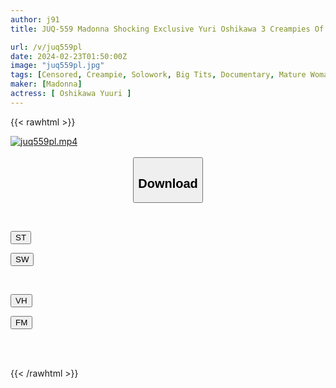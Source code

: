 ```yaml
---
author: j91
title: JUQ-559 Madonna Shocking Exclusive Yuri Oshikawa 3 Creampies Of Serious Tongue Kissing With Passion

url: /v/juq559pl
date: 2024-02-23T01:50:00Z
image: "juq559pl.jpg"
tags: [Censored, Creampie, Solowork, Big Tits, Documentary, Mature Woman, Huge Butt	]
maker: [Madonna]
actress: [ Oshikawa Yuuri ]
---
```



{{< rawhtml >}}

<div class="video" data-videoid="VdPxDO77ByfKpgr">
    <a href="javascript:;">
        <img src="/v/juq559pl/juq559pl.jpg" width="WIDTH" height="HEIGHT" alt="juq559pl.mp4" loading="lazy">
    </a>
</div>

<script type="text/javascript" src="https://j91.asia/asset/on-demand-st.js"></script>

<br>
  <link rel="stylesheet" href="https://j91.asia/asset/bs5.css">
  
  <center>
  <button class="btn btn-primary" type="button" data-bs-toggle="collapse" data-bs-target=".multi-collapse" aria-expanded="false" aria-controls="multiCollapseExample1 multiCollapseExample2"><h2>Download</h2></button></center>
</p>
<div class="row">
  <div class="col">
    <div class="collapse multi-collapse" id="multiCollapseExample1">
      <div class="card card-body">
	      	      <br>
<div class="buttons">  
<p><a href="https://streamtape.to/v/VdPxDO77ByfKpgr" target="_blank"><button class="btn-hover color-3"><i class="fa fa-download"></i> ST</button></a></p>
<p><a href="https://cdnwish.com/gvedq8skhjlr" target="_blank"><button class="btn-hover color-2"><i class="fa fa-download"></i> SW</button></a></p></div>
    </div>
  </div>
</div>
  <div class="col">
    <div class="collapse multi-collapse" id="multiCollapseExample2">
      <div class="card card-body">
	      <br>
<div class="buttons">
<p><a href="javascript:;"><button class="btn-hover color-9"><i class="fa fa-download"></i> VH</button></a></p>
<p><a href="javascript:;"><button class="btn-hover color-8"><i class="fa fa-download"></i> FM</button></a></p></div>
<br><br>
      </div>
    </div>
  </div>
</div>

{{< /rawhtml >}}